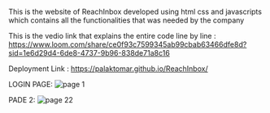 This is the website of ReachInbox developed using html css and javascripts which contains all the functionalities that was needed by the company



This is the vedio link that explains the entire code line by line : https://www.loom.com/share/ce0f93c7599345ab99cbab63466dfe8d?sid=1e6d29d4-6de8-4737-9b96-838de71a8c16


Deployment Link :  https://palaktomar.github.io/ReachInbox/


LOGIN PAGE: ![page 1](https://github.com/user-attachments/assets/f2f80e46-70c2-40c3-b9a8-74e85fedd61d)

PADE 2: ![page 22](https://github.com/user-attachments/assets/d8e3ab9f-3315-44fa-9e19-32a9f02235f3)




